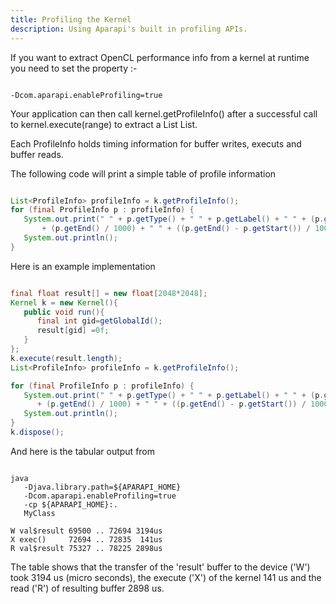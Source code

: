 ```yaml
---
title: Profiling the Kernel
description: Using Aparapi's built in profiling APIs. 
---
```


If you want to extract OpenCL performance info from a kernel at runtime you need to set the property :-

```

-Dcom.aparapi.enableProfiling=true
```

Your application can then call kernel.getProfileInfo() after a successful call to kernel.execute(range) to extract a List List<ProfileInfo>.

Each ProfileInfo holds timing information for buffer writes, executs and buffer reads.

The following code will print a simple table of profile information

```java

List<ProfileInfo> profileInfo = k.getProfileInfo();
for (final ProfileInfo p : profileInfo) {
   System.out.print(" " + p.getType() + " " + p.getLabel() + " " + (p.getStart() / 1000) + " .. "
       + (p.getEnd() / 1000) + " " + ((p.getEnd() - p.getStart()) / 1000) + "us");
   System.out.println();
}
```

Here is an example implementation

```java

final float result[] = new float[2048*2048];
Kernel k = new Kernel(){
   public void run(){
      final int gid=getGlobalId();
      result[gid] =0f;
   }
};
k.execute(result.length);
List<ProfileInfo> profileInfo = k.getProfileInfo();

for (final ProfileInfo p : profileInfo) {
   System.out.print(" " + p.getType() + " " + p.getLabel() + " " + (p.getStart() / 1000) + " .. "
      + (p.getEnd() / 1000) + " " + ((p.getEnd() - p.getStart()) / 1000) + "us");
   System.out.println();
}
k.dispose();
```

And here is the tabular output from

```

java
   -Djava.library.path=${APARAPI_HOME}
   -Dcom.aparapi.enableProfiling=true
   -cp ${APARAPI_HOME}:.
   MyClass

W val$result 69500 .. 72694 3194us
X exec()     72694 .. 72835  141us
R val$result 75327 .. 78225 2898us
```

The table shows that the transfer of the 'result' buffer to the device ('W') took 3194 us (micro seconds), the execute ('X') of the kernel 141 us and the read ('R') of resulting buffer 2898 us.